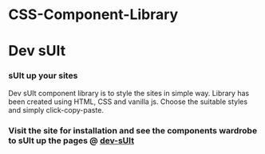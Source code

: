 # CSS-Component-Library

# Dev sUIt
### sUIt up your sites

Dev sUIt component library is to style the sites in simple way. Library has been created using HTML, CSS and vanilla js.
Choose the suitable styles and simply click-copy-paste. 

### Visit the site for installation and see the components wardrobe to sUIt up the pages @ [dev-sUIt](https://dev-suit.netlify.app/)

